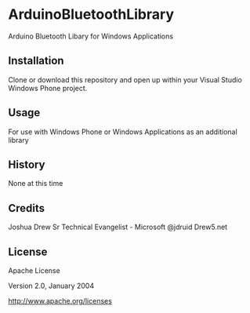 # ArduinoBluetoothLibrary

Arduino Bluetooth Libary for Windows Applications

## Installation

Clone or download this repository and open up within your Visual Studio Windows Phone project.

## Usage

For use with Windows Phone or Windows Applications as an additional library

## History

None at this time

## Credits

Joshua Drew
Sr Technical Evangelist - Microsoft
@jdruid
Drew5.net

## License

Apache License 

Version 2.0, January 2004 

http://www.apache.org/licenses
